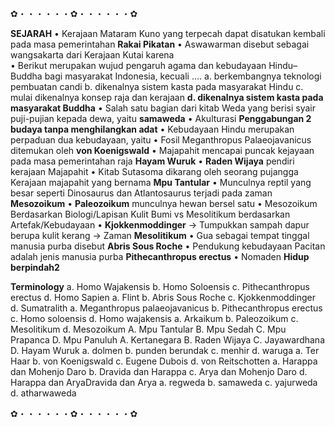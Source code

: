 ✿・・・・・・✿・・・・・・✿

**SEJARAH**
• Kerajaan Mataram Kuno yang terpecah dapat disatukan kembali pada masa pemerintahan **Rakai Pikatan**
• Aswawarman disebut sebagai wangsakarta dari Kerajaan Kutai karena  
• Berikut merupakan wujud pengaruh agama dan kebudayaan Hindu–Buddha bagi masyarakat Indonesia, kecuali ….
    a. berkembangnya teknologi pembuatan candi
    b. dikenalnya sistem kasta pada masyarakat Hindu
    c. mulai dikenalnya konsep raja dan kerajaan
    **d. dikenalnya sistem kasta pada masyarakat Buddha**
• Salah satu bagian dari kitab Weda yang berisi syair puji-pujian kepada dewa, yaitu **samaweda**
• Akulturasi **Penggabungan 2 budaya tanpa menghilangkan adat**
• Kebudayaan Hindu merupakan perpaduan dua kebudayaan, yaitu
• Fosil Meganthropus Palaeojavanicus ditemukan oleh **von Koenigswald**
• Majapahit mencapai puncak kejayaan pada masa pemerintahan raja **Hayam Wuruk**
• **Raden Wijaya** pendiri kerajaan Majapahit
• Kitab Sutasoma dikarang oleh seorang pujangga Kerajaan majapahit yang bernama **Mpu Tantular**
• Munculnya reptil yang besar seperti Dinosaurus dan Atlantosaurus terjadi pada zaman **Mesozoikum**
• **Paleozoikum** munculnya hewan bersel satu
• Mesozoikum Berdasarkan Biologi/Lapisan Kulit Bumi vs  Mesolitikum berdasarkan Artefak/Kebudayaan
• **Kjokkenmoddinger** -> Tumpukkan sampah dapur berupa kulit kerang -> Zaman **Mesolitikum**
• Gua sebagai tempat tinggal manusia purba disebut **Abris Sous Roche**
• Pendukung kebudayaan Pacitan adalah jenis manusia purba **Pithecanthropus erectus**
• Nomaden **Hidup berpindah2**

**Terminology**
a. Homo Wajakensis
b. Homo Soloensis
c. Pithecanthropus erectus
d. Homo Sapien
a. Flint
b. Abris Sous Roche
c. Kjokkenmoddinger
d. Sumatralith
a. Meganthropus palaeojavanicus
b. Pithecanthropus erectus
c. Homo soloensis
d. Homo wajakensis
a. Arkaikum
b. Paleozoikum
c.  Mesolitikum
d. Mesozoikum
A. Mpu Tantular
B. Mpu Sedah
C. Mpu Prapanca
D. Mpu Panuluh
A. Kertanegara
B. Raden Wijaya
C. Jayawardhana
D. Hayam Wuruk
a. dolmen
b. punden berundak
c. menhir
d. waruga
a. Ter Haar
b. von Koenigswald
c. Eugene Dubois
d. von Reitschotten
a. Harappa dan Mohenjo Daro
b. Dravida dan Harappa
c. Arya dan Mohenjo Daro
d. Harappa dan AryaDravida dan Arya
a. regweda
b. samaweda
c. yajurweda
d. atharwaweda

✿・・・・・・✿・・・・・・✿